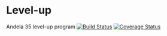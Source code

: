 # Level-up
Andela 35 level-up program
[![Build Status](https://travis-ci.org/steveviko/Level-up.svg?branch=develop)](https://travis-ci.org/steveviko/Level-up)
[![Coverage Status](https://coveralls.io/repos/github/steveviko/Level-up/badge.svg?branch=coveralls)](https://coveralls.io/github/steveviko/Level-up?branch=coveralls)
